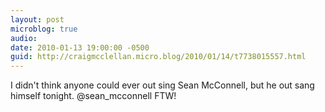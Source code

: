 ```yaml
---
layout: post
microblog: true
audio: 
date: 2010-01-13 19:00:00 -0500
guid: http://craigmcclellan.micro.blog/2010/01/14/t7738015557.html
---
```

I didn't think anyone could ever out sing Sean McConnell, but he out sang himself tonight. @sean_mcconnell FTW!
